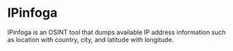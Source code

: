 # IPinfoga

IPinfoga is an OSINT tool that dumps available IP address information such as location with country, city, and latitude with longitude.
